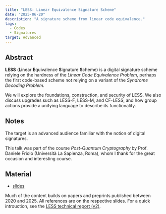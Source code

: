 ```yaml
---
title: "LESS: Linear Equivalence Signature Scheme"
date: "2025-06-20"
description: "A signature scheme from linear code equivalence."
tags:
  - Codes
  - Signatures
target: Advanced
---
```


## Abstract

**LESS** (**L**inear **E**quivalence **S**ignature **S**cheme) is a digital signature scheme relying on the hardness of the _Linear Code Equivalence Problem_, perhaps the first code-based scheme not relying on a variant of the _Syndrome Decoding Problem_.

We will explore the foundations, construction, and security of LESS. We also discuss upgrades such as LESS-F, LESS-M, and CF-LESS, and how group actions provide a unifying language to describe its functionality.

## Notes

The target is an advanced audience familiar with the notion of digital signatures.

This talk was part of the course _Post-Quantum Cryptography_ by Prof. Daniele Friolo (Università La Sapienza, Roma), whom I thank for the great occasion and interesting course. 

## Material

- [slides](/pdfs/presentation_less_2025-06-25.pdf)  

Much of the content builds on papers and preprints published between 2020 and 2025. All references are on the respective slides. For a quick introuction, see the [LESS technical report (v2)](https://www.less-project.com/LESS-2025-02-07.pdf).
